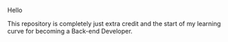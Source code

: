 Hello

This repository is completely just extra credit and the start of my learning curve for becoming a Back-end Developer.